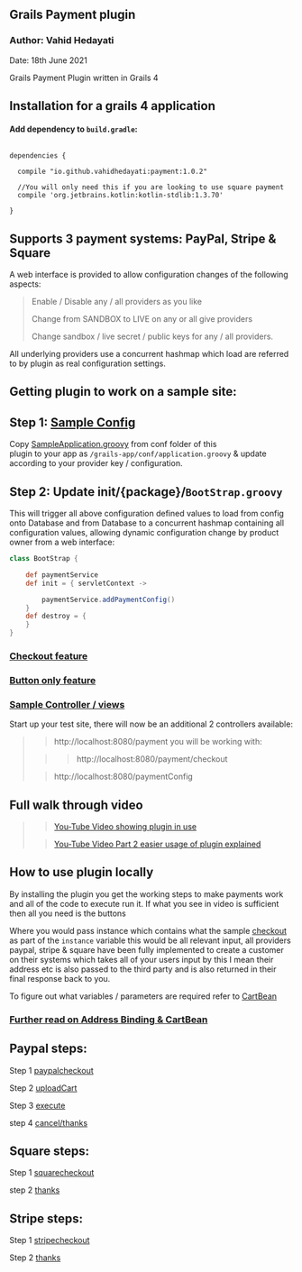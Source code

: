 Grails Payment plugin
---

### Author: Vahid Hedayati 

Date: 18th June 2021 

Grails Payment Plugin written in Grails 4

Installation for a grails 4 application
-----
#### Add dependency to `build.gradle`:

```

dependencies {
 
  compile "io.github.vahidhedayati:payment:1.0.2"

  //You will only need this if you are looking to use square payment
  compile 'org.jetbrains.kotlin:kotlin-stdlib:1.3.70'

}
```


## Supports 3 payment systems: PayPal, Stripe & Square
 

A web interface is provided to allow configuration changes of the following aspects: 
> Enable / Disable any / all providers as you like 
>
> Change from SANDBOX to LIVE on any or all give providers
> 
> Change sandbox / live secret / public keys for any / all providers.
> 

All underlying providers use a concurrent hashmap which load are referred to by plugin as real configuration settings.

 


Getting plugin to work on a sample site:
---

## Step 1: [Sample Config](https://github.com/vahidhedayati/grails-payment/blob/main/docs/SAMPLE_CONFIG.md)

Copy [SampleApplication.groovy](https://github.com/vahidhedayati/grails-payment/blob/main/grails-app/conf/sampleApplication.groovy) from conf folder of this  
plugin to your app as `/grails-app/conf/application.groovy` & update according to your provider key / configuration.


## Step 2: Update init/{package}/`BootStrap.groovy`
This will trigger all above configuration defined values to load from config onto Database and from Database to a 
concurrent hashmap containing all configuration values, allowing dynamic configuration change by product owner from a 
web interface:    
```groovy
class BootStrap {

    def paymentService
    def init = { servletContext ->

        paymentService.addPaymentConfig()
    }
    def destroy = {
    }
}
```



### [Checkout feature](https://github.com/vahidhedayati/grails-payment/blob/main/docs/SAMPLE_CHECKOUT.md)

### [Button only feature](https://github.com/vahidhedayati/grails-payment/blob/main/docs/SAMPLE_BUTTONS.md)

### [Sample Controller / views](https://github.com/vahidhedayati/grails-payment/blob/main/docs/SAMPLE_CONTROLLER_VIEWS.md)



Start up your test site, there will now be an additional 2 controllers available: 

>>http://localhost:8080/payment   you will be working with:
> 
>>> http://localhost:8080/payment/checkout
> 
 >>http://localhost:8080/paymentConfig 

Full walk through video 
--
>> [You-Tube Video showing plugin in use](https://www.youtube.com/watch?v=U4iCEBeRiYs)
>
>> [You-Tube Video Part 2 easier usage of plugin explained](https://www.youtube.com/watch?v=llHpo8H90M4)


How to use plugin locally
---
By installing the plugin you get the working steps to make payments work and all of the code to execute run it.
If what you see in video is sufficient then all you need is the buttons

Where you would pass instance which contains what the sample [checkout](https://github.com/vahidhedayati/grails-payment/blob/main/grails-app/views/payment/checkout.gsp)
as part of the `instance` variable this would be all relevant input, all providers paypal, stripe & square have been fully implemented to create a customer on their systems which takes all of your users input by this I mean their address etc is also passed to the third party 
and is also returned in their final response back to you.

To figure out what variables / parameters are required refer to [CartBean](https://github.com/vahidhedayati/grails-payment/blob/main/src/main/groovy/org/grails/plugin/payment/beans/CartBean.groovy)


### [Further read on Address Binding & CartBean](https://github.com/vahidhedayati/grails-payment/blob/main/docs/ADDRESS_BINDING.md)


## Paypal steps:
Step 1 [paypalcheckout](https://github.com/vahidhedayati/grails-payment/blob/main/grails-app/controllers/org/grails/plugin/payment/PaymentController.groovy#L94) 

Step 2 [uploadCart](https://github.com/vahidhedayati/grails-payment/blob/main/grails-app/controllers/org/grails/plugin/payment/paypal/PaypalController.groovy#L16)

Step 3 [execute](https://github.com/vahidhedayati/grails-payment/blob/main/grails-app/controllers/org/grails/plugin/payment/paypal/PaypalController.groovy#L125)

step 4 [cancel/thanks](https://github.com/vahidhedayati/grails-payment/blob/main/grails-app/controllers/org/grails/plugin/payment/paypal/PaypalController.groovy#L149-L169)


## Square steps:

Step 1 [squarecheckout](https://github.com/vahidhedayati/grails-payment/blob/main/grails-app/controllers/org/grails/plugin/payment/PaymentController.groovy#L143)

step 2 [thanks](https://github.com/vahidhedayati/grails-payment/blob/main/grails-app/controllers/org/grails/plugin/payment/PaymentController.groovy#L40)


## Stripe steps:

Step 1 [stripecheckout](https://github.com/vahidhedayati/grails-payment/blob/main/grails-app/controllers/org/grails/plugin/payment/PaymentController.groovy#L212)

Step 2 [thanks](https://github.com/vahidhedayati/grails-payment/blob/main/grails-app/controllers/org/grails/plugin/payment/PaymentController.groovy#L40)

